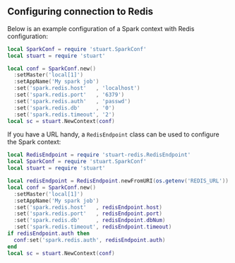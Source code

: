 ## Configuring connection to Redis

Below is an example configuration of a Spark context with Redis configuration:

```lua
local SparkConf = require 'stuart.SparkConf'
local stuart = require 'stuart'

local conf = SparkConf.new()
  :setMaster('local[1]')
  :setAppName('My spark job')
  :set('spark.redis.host'   , 'localhost')
  :set('spark.redis.port'   , '6379')
  :set('spark.redis.auth'   , 'passwd')
  :set('spark.redis.db'     , '0')
  :set('spark.redis.timeout', '2')
local sc = stuart.NewContext(conf)
```

If you have a URL handy, a `RedisEndpoint` class can be used to configure the Spark context:

```lua
local RedisEndpoint = require 'stuart-redis.RedisEndpoint'
local SparkConf = require 'stuart.SparkConf'
local stuart = require 'stuart'

local redisEndpoint = RedisEndpoint.newFromURI(os.getenv('REDIS_URL'))
local conf = SparkConf.new()
  :setMaster('local[1]')
  :setAppName('My spark job')
  :set('spark.redis.host'   , redisEndpoint.host)
  :set('spark.redis.port'   , redisEndpoint.port)
  :set('spark.redis.db'     , redisEndpoint.dbNum)
  :set('spark.redis.timeout', redisEndpoint.timeout)
if redisEndpoint.auth then
  conf:set('spark.redis.auth', redisEndpoint.auth)
end
local sc = stuart.NewContext(conf)
```
